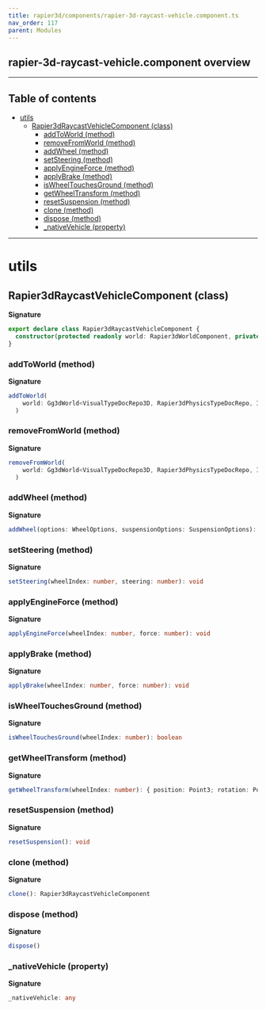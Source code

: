 ```yaml
---
title: rapier3d/components/rapier-3d-raycast-vehicle.component.ts
nav_order: 117
parent: Modules
---
```


## rapier-3d-raycast-vehicle.component overview

---

<h2 class="text-delta">Table of contents</h2>

- [utils](#utils)
  - [Rapier3dRaycastVehicleComponent (class)](#rapier3draycastvehiclecomponent-class)
    - [addToWorld (method)](#addtoworld-method)
    - [removeFromWorld (method)](#removefromworld-method)
    - [addWheel (method)](#addwheel-method)
    - [setSteering (method)](#setsteering-method)
    - [applyEngineForce (method)](#applyengineforce-method)
    - [applyBrake (method)](#applybrake-method)
    - [isWheelTouchesGround (method)](#iswheeltouchesground-method)
    - [getWheelTransform (method)](#getwheeltransform-method)
    - [resetSuspension (method)](#resetsuspension-method)
    - [clone (method)](#clone-method)
    - [dispose (method)](#dispose-method)
    - [\_nativeVehicle (property)](#_nativevehicle-property)

---

# utils

## Rapier3dRaycastVehicleComponent (class)

**Signature**

```ts
export declare class Rapier3dRaycastVehicleComponent {
  constructor(protected readonly world: Rapier3dWorldComponent, private chassisBody: Rapier3dRigidBodyComponent)
}
```

### addToWorld (method)

**Signature**

```ts
addToWorld(
    world: Gg3dWorld<VisualTypeDocRepo3D, Rapier3dPhysicsTypeDocRepo, IVisualScene3dComponent, Rapier3dWorldComponent>,
  )
```

### removeFromWorld (method)

**Signature**

```ts
removeFromWorld(
    world: Gg3dWorld<VisualTypeDocRepo3D, Rapier3dPhysicsTypeDocRepo, IVisualScene3dComponent, Rapier3dWorldComponent>,
  )
```

### addWheel (method)

**Signature**

```ts
addWheel(options: WheelOptions, suspensionOptions: SuspensionOptions): void
```

### setSteering (method)

**Signature**

```ts
setSteering(wheelIndex: number, steering: number): void
```

### applyEngineForce (method)

**Signature**

```ts
applyEngineForce(wheelIndex: number, force: number): void
```

### applyBrake (method)

**Signature**

```ts
applyBrake(wheelIndex: number, force: number): void
```

### isWheelTouchesGround (method)

**Signature**

```ts
isWheelTouchesGround(wheelIndex: number): boolean
```

### getWheelTransform (method)

**Signature**

```ts
getWheelTransform(wheelIndex: number): { position: Point3; rotation: Point4 }
```

### resetSuspension (method)

**Signature**

```ts
resetSuspension(): void
```

### clone (method)

**Signature**

```ts
clone(): Rapier3dRaycastVehicleComponent
```

### dispose (method)

**Signature**

```ts
dispose()
```

### \_nativeVehicle (property)

**Signature**

```ts
_nativeVehicle: any
```
